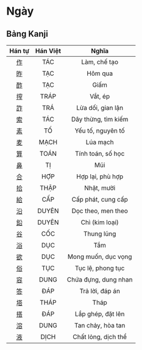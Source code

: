 
# Ngày

## Bảng Kanji

| Hán tự | Hán Việt | Nghĩa |
| :---: | :---: | :---: |
| [作](https://www.tiengnhatdongian.com/kanji/giai-nghia-kanji-%E4%BD%9C) | TÁC | Làm, chế tạo |
| [昨](https://www.tiengnhatdongian.com/kanji/giai-nghia-kanji-%E6%98%A8) | TẠC | Hôm qua |
| [酢](https://www.tiengnhatdongian.com/kanji/giai-nghia-kanji-%E9%85%A2) | TẠC | Giấm |
| [搾](https://www.tiengnhatdongian.com/kanji/giai-nghia-kanji-%E6%90%BE) | TRÁP | Vắt, ép |
| [詐](https://www.tiengnhatdongian.com/kanji/giai-nghia-kanji-%E8%A9%90) | TRÁ | Lừa dối, gian lận |
| [索](https://www.tiengnhatdongian.com/kanji/giai-nghia-kanji-%E7%B4%A2) | TÁC | Dây thừng, tìm kiếm |
| [素](https://www.tiengnhatdongian.com/kanji/giai-nghia-kanji-%E7%B4%A0) | TỐ | Yếu tố, nguyên tố |
| [麦](https://www.tiengnhatdongian.com/kanji/giai-nghia-kanji-%E9%BA%A6) | MẠCH | Lúa mạch |
| [算](https://www.tiengnhatdongian.com/kanji/giai-nghia-kanji-%E7%AE%97) | TOÁN | Tính toán, số học |
| [鼻](https://www.tiengnhatdongian.com/kanji/giai-nghia-kanji-%E9%BC%BB) | TỊ | Mũi |
| [合](https://www.tiengnhatdongian.com/kanji/giai-nghia-kanji-%E5%90%88) | HỢP | Hợp lại, phù hợp |
| [拾](https://www.tiengnhatdongian.com/kanji/giai-nghia-kanji-%E6%8B%BE) | THẬP | Nhặt, mười |
| [給](https://www.tiengnhatdongian.com/kanji/giai-nghia-kanji-%E7%B5%A6) | CẤP | Cấp phát, cung cấp |
| [沿](https://www.tiengnhatdongian.com/kanji/giai-nghia-kanji-%E6%B2%BF) | DUYÊN | Dọc theo, men theo |
| [鉛](https://www.tiengnhatdongian.com/kanji/giai-nghia-kanji-%E9%89%9B) | DUYÊN | Chì (kim loại) |
| [谷](https://www.tiengnhatdongian.com/kanji/giai-nghia-kanji-%E8%B0%B7) | CỐC | Thung lũng |
| [浴](https://www.tiengnhatdongian.com/kanji/giai-nghia-kanji-%E6%B5%B4) | DỤC | Tắm |
| [欲](https://www.tiengnhatdongian.com/kanji/giai-nghia-kanji-%E6%AC%B2) | DỤC | Mong muốn, dục vọng |
| [俗](https://www.tiengnhatdongian.com/kanji/giai-nghia-kanji-%E4%BF%97) | TỤC | Tục lệ, phong tục |
| [容](https://www.tiengnhatdongian.com/kanji/giai-nghia-kanji-%E5%AE%B9) | DUNG | Chứa đựng, dung nhan |
| [答](https://www.tiengnhatdongian.com/kanji/giai-nghia-kanji-%E7%AD%94) | ĐÁP | Trả lời, đáp án |
| [塔](https://www.tiengnhatdongian.com/kanji/giai-nghia-kanji-%E5%A1%94) | THÁP | Tháp |
| [搭](https://www.tiengnhatdongian.com/kanji/giai-nghia-kanji-%E6%90%AD) | ĐÁP | Lắp ghép, đặt lên |
| [溶](https://www.tiengnhatdongian.com/kanji/giai-nghia-kanji-%E6%BA%B6) | DUNG | Tan chảy, hòa tan |
| [液](https://www.tiengnhatdongian.com/kanji/giai-nghia-kanji-%E6%B6%B2) | DỊCH | Chất lỏng, dịch thể |

